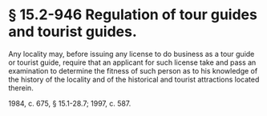 # § 15.2-946 Regulation of tour guides and tourist guides.

<p>Any locality may, before issuing any license to do business as a tour guide or tourist guide, require that an applicant for such license take and pass an examination to determine the fitness of such person as to his knowledge of the history of the locality and of the historical and tourist attractions located therein.</p><p>1984, c. 675, § 15.1-28.7; 1997, c. 587.</p>